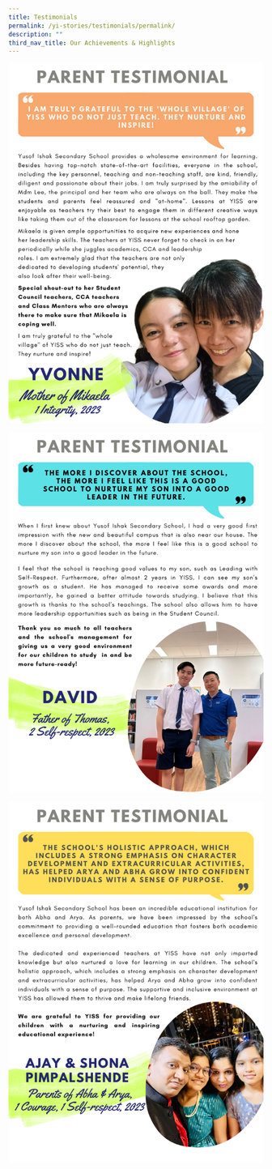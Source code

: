 ```yaml
---
title: Testimonials
permalink: /yi-stories/testimonials/permalink/
description: ""
third_nav_title: Our Achievements & Highlights
---
```

![](/images/pink%20green%20&%20purple%20photographic%20team%20testimonial%20quote%20instagram%20post%20(email%20newsletter)%20(5).png)

![](/images/3%20parent%20.png)

![](/images/4%20parent.png)